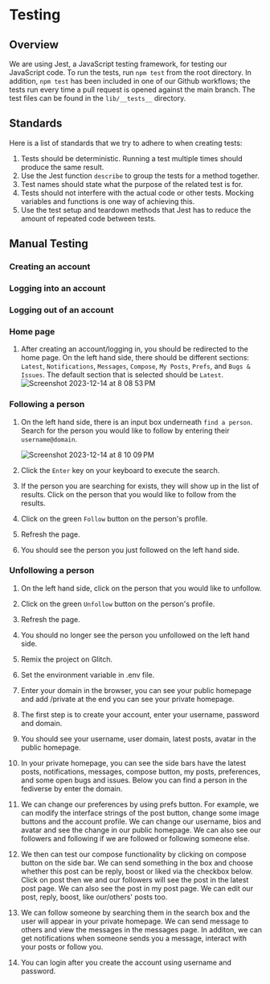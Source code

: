 # Testing

## Overview

We are using Jest, a JavaScript testing framework, for testing our JavaScript code. To run the tests, run `npm test` from the root directory. In addition, `npm test` has been included in one of our Github workflows; the tests run every time a pull request is opened against the main branch. The test files can be found in the `lib/__tests__` directory.

## Standards

Here is a list of standards that we try to adhere to when creating tests:

1. Tests should be deterministic. Running a test multiple times should produce the same result.
2. Use the Jest function `describe` to group the tests for a method together.
3. Test names should state what the purpose of the related test is for.
4. Tests should not interfere with the actual code or other tests. Mocking variables and functions is one way of achieving this.
5. Use the test setup and teardown methods that Jest has to reduce the amount of repeated code between tests.

## Manual Testing

### Creating an account

### Logging into an account

### Logging out of an account

### Home page

1. After creating an account/logging in, you should be redirected to the home page. On the left hand side, there should be different sections: `Latest`, `Notifications`, `Messages`, `Compose`, `My Posts`, `Prefs`, and `Bugs & Issues`. The default section that is selected should be `Latest`.
![Screenshot 2023-12-14 at 8 08 53 PM](https://github.com/CSE-210-Team-6/shuttlecraft/assets/52771821/f4461699-e8f0-46a2-91fc-880d6eb2c7be)

### Following a person

1. On the left hand side, there is an input box underneath `find a person`. Search for the person you would like to follow by entering their `username@domain`.

   ![Screenshot 2023-12-14 at 8 10 09 PM](https://github.com/CSE-210-Team-6/shuttlecraft/assets/52771821/4f22e2d1-9441-410d-9897-4d63b2b3404a)
2. Click the `Enter` key on your keyboard to execute the search.
3. If the person you are searching for exists, they will show up in the list of results. Click on the person that you would like to follow from the results.
4. Click on the green `Follow` button on the person's profile.
5. Refresh the page.
6. You should see the person you just followed on the left hand side.

### Unfollowing a person

1. On the left hand side, click on the person that you would like to unfollow.
2. Click on the green `Unfollow` button on the person's profile.
3. Refresh the page.
4. You should no longer see the person you unfollowed on the left hand side.

1. Remix the project on Glitch.
2. Set the environment variable in .env file.
3. Enter your domain in the browser, you can see your public homepage and add /private at the end you can see your private homepage.
4. The first step is to create your account, enter your username, password and domain.
5. You should see your username, user domain, latest posts, avatar in the public homepage.
6. In your private homepage, you can see the side bars have the latest posts, notifications, messages, compose button, my posts, preferences, and some open bugs and issues. Below you can find a person in the fediverse by enter the domain. 
7. We can change our preferences by using prefs button. For example, we can modify the interface strings of the post button, change some image buttons and the account profile. We can change our username, bios and avatar and see the change in our public homepage. We can also see our followers and following if we are followed or following someone else.
8. We then can test our compose functionality by clicking on compose button on the side bar. We can send something in the box and choose whether this post can be reply, boost or liked via the checkbox below. Click on post then we and our followers will see the post in the latest post page. We can also see the post in my post page. We can edit our post, reply, boost, like our/others' posts too.
9. We can follow someone by searching them in the search box and the user will appear in your private homepage. We can send message to others and view the messages in the messages page. In additon, we can get notifications when someone sends you a message, interact with your posts or follow you.
10. You can login after you create the account using username and password.

